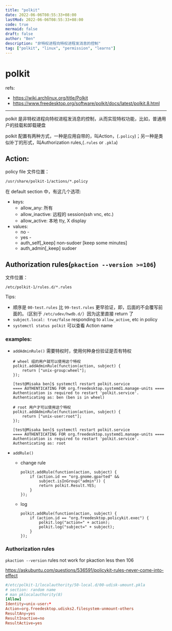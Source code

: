 ```yaml
---
title: "polkit"
date: 2022-06-06T08:55:33+08:00
lastMod: 2022-06-06T08:55:33+08:00
code: true
mermaid: false
draft: false
author: "Ben"
description: "非特权进程向特权进程发消息的控制"
tag: ["polkit", "linux", "permission", "learns"]
---
```


# polkit

refs:

* <https://wiki.archlinux.org/title/Polkit>
* <https://www.freedesktop.org/software/polkit/docs/latest/polkit.8.html>

----

polkit 是非特权进程向特权进程发消息的控制，从而实现特权功能，比如，普通用户的挂载和卸载硬盘

polkit 配置有两种方式，一种是应用自带的，叫Action，(`.policy`)；另一种是类似补丁的形式，叫Authorization rules,(`.rules` or `.pkla`)

## Action:
policy file 文件位置：

`/usr/share/polkit-1/actions/*.policy`

在 default section 中，有这几个选项:

* keys: 
    + allow_any: 所有
    + allow_inactive: 远程的 session(ssh vnc, etc.)
    + allow_active: 本地  tty, X display
* values:
    + no                -
    + yes               -
    + auth_self[_keep]  non-sudoer [keep some minutes]
    + auth_admin[_keep] sudoer


## Authorization rules(`pkaction --version >=106`)
文件位置：

`/etc/polkit-1/rules.d/*.rules`

Tips:

* 顺序是 `00-test.rules` 比 `99-test.rules` 更早验证，即，后面的不会覆写前面的。（区别于 `/etc/udev/hwdb.d/`）因为这里直接 return 了
* `subject.local: true/false` responding to `allow_active`, etc in policy
* `systemctl status polkit` 可以查看 Action name

### examples:

* `addAdminRule()`
    需要特权时，使用何种身份验证是否有特权
    ```rules
    # wheel 组的用户就可以使用这个特权
    polkit.addAdminRule(function(action, subject) {
        return ["unix-group:wheel"];
    });
    ```

    ```console
    [test@Misaka ben]$ systemctl restart polkit.service
    ==== AUTHENTICATING FOR org.freedesktop.systemd1.manage-units ====
    Authentication is required to restart 'polkit.service'.
    Authenticating as: ben (ben is in wheel)
    ```

    ```rules
    # root 用户才可以使用这个特权
    polkit.addAdminRule(function(action, subject) {
        return ["unix-user:root"];
    });
    ```

    ```console
    [test@Misaka ben]$ systemctl restart polkit.service
    ==== AUTHENTICATING FOR org.freedesktop.systemd1.manage-units ====
    Authentication is required to restart 'polkit.service'.
    Authenticating as: root
    ```
* `addRule()`
    + change rule
        ```rules
        polkit.addRule(function(action, subject) {
            if (action.id == "org.gnome.gparted" &&
                subject.isInGroup("admin")) {
                return polkit.Result.YES;
            }
        });
        ```
    + log
        ```rules
        polkit.addRule(function(action, subject) {
            if (action.id == "org.freedesktop.policykit.exec") {
                polkit.log("action=" + action);
                polkit.log("subject=" + subject);
            }
        });
        ```

### Authorization rules
`pkaction --version` rules not work for pkaction less then 106

<https://askubuntu.com/questions/536591/policykit-rules-never-come-into-effect>

```conf
#/etc/polkit-1/localauthority/50-local.d/00-udisk-umount.pkla
# section: random name
# man pklocalauthority(8)
[Allow]
Identity=unix-user:*
Action=org.freedesktop.udisks2.filesystem-unmount-others
ResultAny=yes
ResultInactive=no
ResultActive=yes
```

